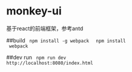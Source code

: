 # monkey-ui
基于react的前端框架，参考antd


##build
<code>
	npm install -g webpack
</code>
<code>
	npm install
</code>
<code>
	webpack 
</code>

##dev run
<code>
	npm run dev
</code>
<code>
	http://localhost:8080/index.html
</code>